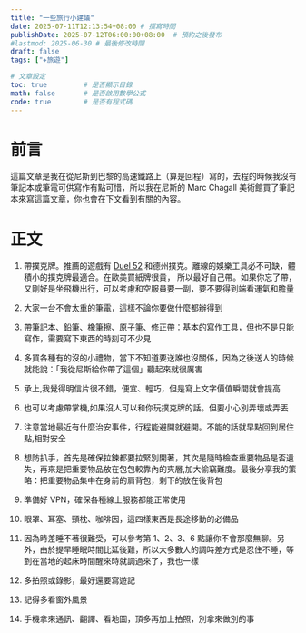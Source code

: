 ```yaml
---
title: "一些旅行小建議"
date: 2025-07-11T12:13:54+08:00 # 撰寫時間
publishDate: 2025-07-12T06:00:00+08:00  # 預約之後發布
#lastmod: 2025-06-30 # 最後修改時間
draft: false
tags: ["✈️旅遊"]

# 文章設定
toc: true         # 是否顯示目錄
math: false       # 是否啟用數學公式
code: true        # 是否有程式碼
---
```


# 前言

這篇文章是我在從尼斯到巴黎的高速鐵路上（算是回程）寫的，去程的時候我沒有筆記本或筆電可供寫作有點可惜，所以我在尼斯的 Marc Chagall 美術館買了筆記本來寫這篇文章，你也會在下文看到有關的內容。

# 正文

1. 帶撲克牌。推薦的遊戲有 [Duel 52](https://juddmadden.com/duel52/) 和德州撲克。離線的娛樂工具必不可缺，體積小的撲克牌最適合。在歐美買紙牌很貴， 所以最好自己帶。如果你忘了帶，又剛好是坐飛機出行，可以考慮和空服員要一副，要不要得到端看運氣和膽量

2. 大家一台不會太重的筆電，這樣不論你要做什麼都辦得到

3. 帶筆記本、鉛筆、橡筆擦、原子筆、修正帶：基本的寫作工具，但也不是只能寫作，需要寫下東西的時刻可不少見

4. 多買各種有的沒的小禮物，當下不知道要送誰也沒關係，因為之後送人的時候就能說：「我從尼斯給你帶了這個」聽起來就很厲害

5. 承上,我覺得明信片很不錯，便宜、輕巧，但是寫上文字價值瞬間就會提高

6. 也可以考慮帶掌機,如果沒人可以和你玩撲克牌的話。但要小心別弄壞或弄丟

7. 注意當地最近有什麼治安事件，行程能避開就避開。不能的話就早點回到居住點,相對安全

8. 想防扒手，首先是確保拉鍊都要拉緊別開著，其次是隨時檢查重要物品是否遺失，再來是把重要物品放在包包較靠內的夾層,加大偷竊難度。最後分享我的策略：把重要物品集中在身前的肩背包，剩下的放在後背包

9. 準備好 VPN，確保各種線上服務都能正常使用

10. 眼罩、耳塞、頸枕、咖啡因，這四樣東西是長途移動的必備品

11. 因為時差睡不著很難受，可以參考第 1、2、3、6 點讓你不會那麼無聊。另外，由於提早睡眠時間比延後難，所以大多數人的調時差方式是忍住不睡，等到在當地的起床時間醒來時就調過來了，我也一樣

12. 多拍照或錄影，最好還要寫遊記

13. 記得多看窗外風景

14. 手機拿來通訊、翻譯、看地圖，頂多再加上拍照，別拿來做別的事